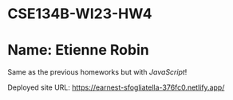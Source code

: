 # CSE134B-WI23-HW4
# Name: Etienne Robin

Same as the previous homeworks but with *JavaScript*!

Deployed site URL: https://earnest-sfogliatella-376fc0.netlify.app/
